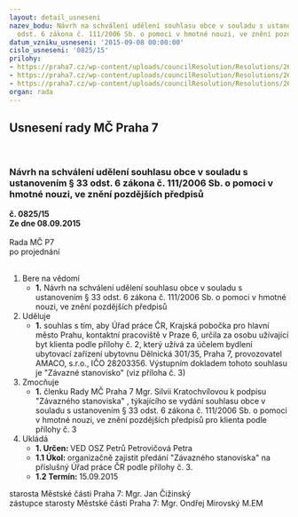 ```yaml
---
layout: detail_usneseni
nazev_bodu: Návrh na schválení udělení souhlasu obce v souladu s ustanovením § 33
  odst. 6 zákona č. 111/2006 Sb. o pomoci v hmotné nouzi, ve znění pozdějších předpisů
datum_vzniku_usneseni: '2015-09-08 00:00:00'
cislo_usneseni: '0825/15'
prilohy:
- https://praha7.cz/wp-content/uploads/councilResolution/Resolutions/26024/56-15-dz_ud%c4%9blen%c3%ad_souhlasu_3.doc
- https://praha7.cz/wp-content/uploads/councilResolution/Resolutions/26024/56-15-%c3%bap_6_kz_ve%c5%99ejn%c3%a10001.pdf
- https://praha7.cz/wp-content/uploads/councilResolution/Resolutions/26024/56-15-10_kz.doc
organ: rada
---
```

<div id="ucUsn_pList" class="usn">
	<span><h2>Usnesení rady MČ Praha 7 </h2>
<br></span><div class="standBody">
<span><h3>Návrh na schválení udělení souhlasu obce v souladu s ustanovením § 33 odst. 6 zákona č. 111/2006 Sb. o pomoci v hmotné nouzi, ve znění pozdějších předpisů</h3></span><div class="center">
		<strong>č. 0825/15</strong><br>
	</div>
<div class="center">
		<strong>Ze dne 08.09.2015</strong><br><br>
	</div>Rada MČ P7<br> po projednání<br><br><ol>
<li>Bere na vědomí<ul><li>
<strong>1.</strong> Návrh na schválení udělení souhlasu obce v souladu s ustanovením § 33 odst. 6 zákona č. 111/2006 Sb. o pomoci v hmotné nouzi, ve znění pozdějších předpisů  </li></ul>
</li>
<li>Uděluje<ul><li>
<strong>1.</strong> souhlas s tím, aby Úřad práce ČR, Krajská pobočka pro hlavní město Prahu, kontaktní pracoviště v Praze 6, určila za osobu užívající byt klienta podle přílohy č. 2, který užívá za účelem bydlení ubytovací zařízení ubytovnu Dělnická 301/35, Praha 7, provozovatel AMACO, s.r.o., IČO 28203356. Výstupním dokladem tohoto souhlasu je "Závazné stanovisko" (viz příloha č. 3)    </li></ul>
</li>
<li>Zmocňuje<ul><li>
<strong>1.</strong> členku Rady MČ Praha 7 Mgr. Silvii Kratochvílovou k podpisu "Závazného stanoviska" , týkajícího se vydání souhlasu obce v souladu s ustanovením § 33 odst. 6 zákona č. 111/2006 Sb. o pomoci v hmotné nouzi, ve znění pozdějších předpisů pro klienta podle přílohy č. 3                            </li></ul>
</li>
<li>Ukládá<ul>
<li>
<strong>1. Určen: </strong>VED OSZ Petrů Petrovičová Petra</li>
<li>
<strong>1.1 Úkol: </strong>organizačně zajistit předání "Závazného stanoviska" na příslušný  Úřad práce ČR podle přílohy č. 3. </li>
<li>
<strong>1.2 Termín: </strong>15.09.2015</li>
</ul>
</li>
</ol>starosta Městské části Praha 7: Mgr. Jan Čižinský<br>zástupce starosty Městské části Praha 7: Mgr. Ondřej Mirovský M.EM 
</div>
</div>